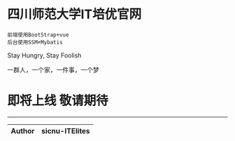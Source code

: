 四川师范大学IT培优官网
===========================
```
前端使用BootStrap+vue
后台使用SSM+Mybatis
```
<p>Stay Hungry, Stay Foolish</p>
<p>一群人，一个家，一件事，一个梦</p>

# 即将上线 敬请期待 #

- - - -

|Author|sicnu-ITElites
|:---:|:---:


